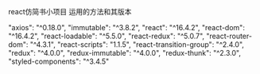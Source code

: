 react仿简书小项目
运用的方法和其版本























"axios": "^0.18.0",
"immutable": "^3.8.2",
"react": "^16.4.2",
"react-dom": "^16.4.2",
"react-loadable": "^5.5.0",
"react-redux": "^5.0.7",
"react-router-dom": "^4.3.1",
"react-scripts": "1.1.5",
"react-transition-group": "^2.4.0",
"redux": "^4.0.0",
"redux-immutable": "^4.0.0",
"redux-thunk": "^2.3.0",
"styled-components": "^3.4.5"

